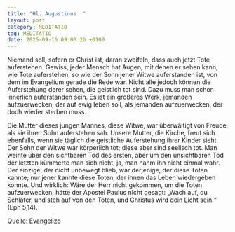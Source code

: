 ```yaml
---
title: "Hl. Augustinus  "
layout: post
category: MEDITATIO
tag: MEDITATIO
date: 2025-09-16 09:00:26 +0100
---
```

Niemand soll, sofern er Christ ist, daran zweifeln, dass auch jetzt Tote auferstehen. Gewiss, jeder Mensch hat Augen, mit denen er sehen kann, wie Tote auferstehen, so wie der Sohn jener Witwe auferstanden ist, von dem im Evangelium gerade die Rede war. Nicht alle jedoch können die Auferstehung derer sehen, die geistlich tot sind.<!--more--> Dazu muss man schon innerlich auferstanden sein. Es ist ein größeres Werk, jemanden aufzuerwecken, der auf ewig leben soll, als jemanden aufzuerwecken, der doch wieder sterben muss.
 
Die Mutter dieses jungen Mannes, diese Witwe, war überwältigt von Freude, als sie ihren Sohn auferstehen sah. Unsere Mutter, die Kirche, freut sich ebenfalls, wenn sie täglich die geistliche Auferstehung ihrer Kinder sieht. Der Sohn der Witwe war körperlich tot; diese aber sind seelisch tot. Man weinte über den sichtbaren Tod des ersten, aber um den unsichtbaren Tod der letzten kümmerte man sich nicht, ja, man nahm ihn nicht einmal wahr. Der einzige, der nicht unbewegt blieb, war derjenige, der diese Toten kannte; nur jener kannte diese Toten, der ihnen das Leben wiedergeben konnte. Und wirklich: Wäre der Herr nicht gekommen, um die Toten aufzuerwecken, hätte der Apostel Paulus nicht gesagt: „Wach auf, du Schläfer, und steh auf von den Toten, und Christus wird dein Licht sein!“ (Eph 5,14).

[Quelle: Evangelizo](https://evangeliumtagfuertag.org/DE/gospel)